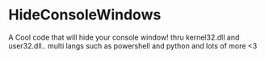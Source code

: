 # HideConsoleWindows
A Cool code that will hide your console window! thru kernel32.dll and user32.dll.. multi langs such as powershell and python and lots of more &lt;3
